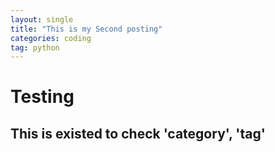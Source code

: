 ```yaml
---
layout: single
title: "This is my Second posting"
categories: coding
tag: python
---
```


# Testing
## This is existed to check 'category', 'tag'
